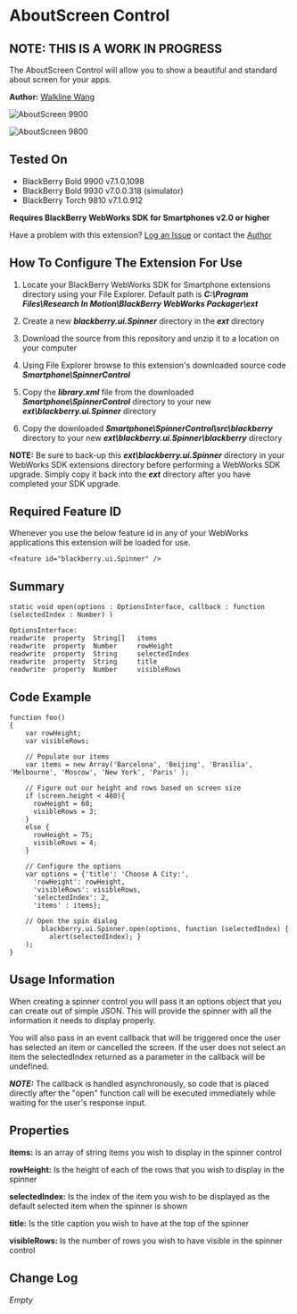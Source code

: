 # AboutScreen Control #

## NOTE: THIS IS A WORK IN PROGRESS ##

The AboutScreen Control will allow you to show a beautiful and standard about screen for your apps.

**Author:** [Walkline Wang](https://github.com/Walkline80)

![AboutScreen 9900](https://github.com/blackberry/WebWorks-Community-APIs/raw/master/Smartphone/AboutScreen/screenshot_9900.png)

![AboutScreen 9800](https://github.com/blackberry/WebWorks-Community-APIs/raw/master/Smartphone/AboutScreen/screenshot_9810.png)
## Tested On

* BlackBerry Bold 9900 v7.1.0.1098
* BlackBerry Bold 9930 v7.0.0.318 (simulator)
* BlackBerry Torch 9810 v7.1.0.912

**Requires BlackBerry WebWorks SDK for Smartphones v2.0 or higher**

Have a problem with this extension?  [Log an Issue](https://github.com/blackberry/WebWorks-Community-APIs/issues) or contact the [Author](https://github.com/tneil)

## How To Configure The Extension For Use

1. Locate your BlackBerry WebWorks SDK for Smartphone extensions directory using your File Explorer.  Default path is _**C:\Program Files\Research In Motion\BlackBerry WebWorks Packager\ext**_

2. Create a new _**blackberry.ui.Spinner**_ directory in the _**ext**_ directory

3. Download the source from this repository and unzip it to a location on your computer

4. Using File Explorer browse to this extension's downloaded source code _**Smartphone\SpinnerControl**_

5. Copy the _**library.xml**_ file from the downloaded _**Smartphone\SpinnerControl**_ directory to your new _**ext\blackberry.ui.Spinner**_ directory

6. Copy the downloaded _**Smartphone\SpinnerControl\src\blackberry**_ directory to your new _**ext\blackberry.ui.Spinner\blackberry**_ directory

**NOTE:** Be sure to back-up this _**ext\blackberry.ui.Spinner**_ directory in your WebWorks SDK extensions directory before performing a WebWorks SDK upgrade. Simply copy it back into the _**ext**_ directory after you have completed your SDK upgrade.

## Required Feature ID
Whenever you use the below feature id in any of your WebWorks applications this extension will be loaded for use.

    <feature id="blackberry.ui.Spinner" />

## Summary

    static void open(options : OptionsInterface, callback : function (selectedIndex : Number) )

    OptionsInterface:
    readwrite  property  String[]   items
    readwrite  property  Number     rowHeight
    readwrite  property  String     selectedIndex
    readwrite  property  String     title
    readwrite  property  Number     visibleRows

## Code Example

    function foo()
    {
        var rowHeight;
        var visibleRows;

        // Populate our items
        var items = new Array('Barcelona', 'Beijing', 'Brasilia', 'Melbourne', 'Moscow', 'New York', 'Paris' );

        // Figure out our height and rows based on screen size
        if (screen.height < 480){
          rowHeight = 60;
          visibleRows = 3;
        }
        else {
          rowHeight = 75;
          visibleRows = 4;
        }

        // Configure the options 
        var options = {'title': 'Choose A City:',
          'rowHeight': rowHeight,
          'visibleRows': visibleRows,
          'selectedIndex': 2,
          'items' : items};

        // Open the spin dialog
            blackberry.ui.Spinner.open(options, function (selectedIndex) {
              alert(selectedIndex); }	  
        );	
    }

## Usage Information
When creating a spinner control you will pass it an options object that you can
create out of simple JSON.  This will provide the spinner with all the information it 
needs to display properly.

You will also pass in an event callback that will be triggered once the user has 
selected an item or cancelled the screen.  If the user does not select an item
the selectedIndex returned as a parameter in the callback will be undefined.

_**NOTE:**_ The callback is handled asynchronously, so code that is placed directly after
the "open" function call will be executed immediately while waiting for the user's 
response input.

## Properties
**items:**
Is an array of string items you wish to display in the spinner control

**rowHeight:**
Is the height of each of the rows that you wish to display in the spinner

**selectedIndex:**
Is the index of the item you wish to be displayed as the default selected 
item when the spinner is shown

**title:**
Is the title caption you wish to have at the top of the spinner

**visibleRows:**
Is the number of rows you wish to have visible in the spinner control

## Change Log
_Empty_
